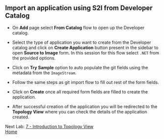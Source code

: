 ## Import an application using S2I from Developer Catalog

- On **Add** page select **From Catalog** flow to open up the Developer catalog.
- Select the type of application you want to create from the Developer catalog and click on **Create Application** button present in the sidebar to open **Source to Image** form. In this session for this flow select `.NET` from the provided options.
- Click on **Try Sample** option to auto populate the git fields using the metadata from the `ImageStream`.
- Follow the same steps as git import flow to fill out rest of the form fields.

- Click on **Create** once all required form fields are filled to create the application.
- After successful creation of the application you will be redirected to the **Topology View** where you can check the details of the application created.


Next Lab: [7 - Introduction to Topology View](./topology.md)<br>
[Home](./README.md)
